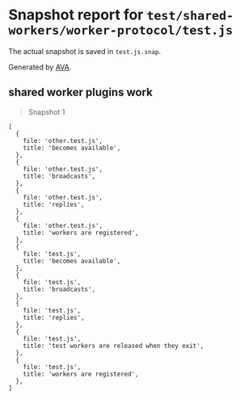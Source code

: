 # Snapshot report for `test/shared-workers/worker-protocol/test.js`

The actual snapshot is saved in `test.js.snap`.

Generated by [AVA](https://avajs.dev).

## shared worker plugins work

> Snapshot 1

    [
      {
        file: 'other.test.js',
        title: 'becomes available',
      },
      {
        file: 'other.test.js',
        title: 'broadcasts',
      },
      {
        file: 'other.test.js',
        title: 'replies',
      },
      {
        file: 'other.test.js',
        title: 'workers are registered',
      },
      {
        file: 'test.js',
        title: 'becomes available',
      },
      {
        file: 'test.js',
        title: 'broadcasts',
      },
      {
        file: 'test.js',
        title: 'replies',
      },
      {
        file: 'test.js',
        title: 'test workers are released when they exit',
      },
      {
        file: 'test.js',
        title: 'workers are registered',
      },
    ]
